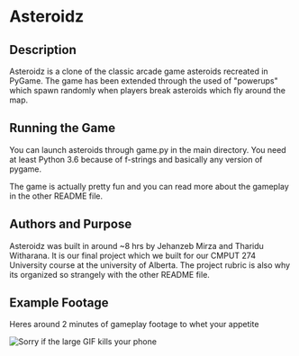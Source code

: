 # Asteroidz

## Description

Asteroidz is a clone of the classic arcade game asteroids recreated in PyGame.
The game has been extended through the used of "powerups" which spawn randomly
when players break asteroids which fly around the map.

## Running the Game

You can launch asteroids through game.py in the main directory. You need at least 
Python 3.6 because of f-strings and basically any version of pygame.

The game is actually pretty fun and you can read more about the gameplay in the
other README file.

## Authors and Purpose

Asteroidz was built in around ~8 hrs by Jehanzeb Mirza and Tharidu Witharana. It is
our final project which we built for our CMPUT 274 University course at the university
of Alberta. The project rubric is also why its organized so strangely with the other
README file.

## Example Footage

Heres around 2 minutes of gameplay footage to whet your appetite

![Sorry if the large GIF kills your phone](https://github.com/AssortedFantasy/Asteroidz/blob/master/Assets/gameplay.gif)
